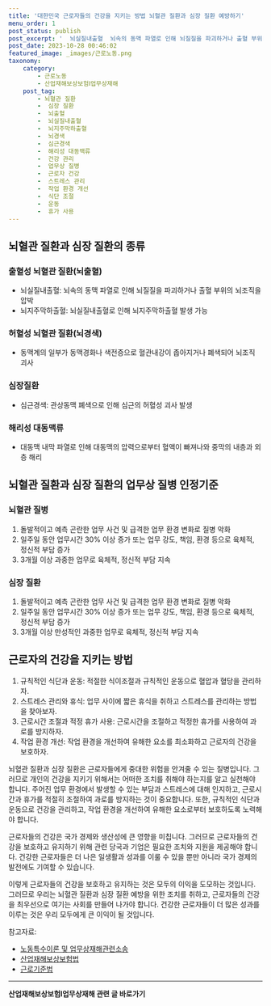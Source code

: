 ```yaml
---
title: '대한민국 근로자들의 건강을 지키는 방법 뇌혈관 질환과 심장 질환 예방하기'
menu_order: 1
post_status: publish
post_excerpt: '  뇌실질내출혈  뇌속의 동맥 파열로 인해 뇌질질을 파괴하거나 출혈 부위의 뇌조직을 압박'
post_date: 2023-10-28 00:46:02
featured_image: _images/근로노동.png
taxonomy:
    category:
        - 근로노동
        - 산업재해보상보험Ⅰ업무상재해
    post_tag:
        - 뇌혈관 질환
        -  심장 질환
        -  뇌출혈
        -  뇌실질내출혈
        -  뇌지주막하출혈
        -  뇌경색
        -  심근경색
        -  해리성 대동맥류
        -  건강 관리
        -  업무상 질병
        -  근로자 건강
        -  스트레스 관리
        -  작업 환경 개선
        -  식단 조절
        -  운동
        -  휴가 사용
---
```



## 뇌혈관 질환과 심장 질환의 종류

### 출혈성 뇌혈관 질환(뇌출혈)
- 뇌실질내출혈: 뇌속의 동맥 파열로 인해 뇌질질을 파괴하거나 출혈 부위의 뇌조직을 압박
- 뇌지주막하출혈: 뇌실질내출혈로 인해 뇌지주막하출혈 발생 가능

### 허혈성 뇌혈관 질환(뇌경색)
- 동맥계의 일부가 동맥경화나 색전증으로 혈관내강이 좁아지거나 폐색되어 뇌조직 괴사

### 심장질환
- 심근경색: 관상동맥 폐색으로 인해 심근의 허혈성 괴사 발생

### 해리성 대동맥류
- 대동맥 내막 파열로 인해 대동맥의 압력으로부터 혈액이 빠져나와 중막의 내층과 외층 해리

## 뇌혈관 질환과 심장 질환의 업무상 질병 인정기준

### 뇌혈관 질병
1. 돌발적이고 예측 곤란한 업무 사건 및 급격한 업무 환경 변화로 질병 악화
2. 일주일 동안 업무시간 30% 이상 증가 또는 업무 강도, 책임, 환경 등으로 육체적, 정신적 부담 증가
3. 3개월 이상 과중한 업무로 육체적, 정신적 부담 지속

### 심장 질환
1. 돌발적이고 예측 곤란한 업무 사건 및 급격한 업무 환경 변화로 질병 악화
2. 일주일 동안 업무시간 30% 이상 증가 또는 업무 강도, 책임, 환경 등으로 육체적, 정신적 부담 증가
3. 3개월 이상 만성적인 과중한 업무로 육체적, 정신적 부담 지속

## 근로자의 건강을 지키는 방법

1. 규칙적인 식단과 운동: 적절한 식이조절과 규칙적인 운동으로 혈압과 혈당을 관리하자.
2. 스트레스 관리와 휴식: 업무 사이에 짧은 휴식을 취하고 스트레스를 관리하는 방법을 찾아보자.
3. 근로시간 조절과 적정 휴가 사용: 근로시간을 조절하고 적정한 휴가를 사용하여 과로를 방지하자.
4. 작업 환경 개선: 작업 환경을 개선하여 유해한 요소를 최소화하고 근로자의 건강을 보호하자.

뇌혈관 질환과 심장 질환은 근로자들에게 중대한 위험을 안겨줄 수 있는 질병입니다. 그러므로 개인의 건강을 지키기 위해서는 어떠한 조치를 취해야 하는지를 알고 실천해야 합니다. 주어진 업무 환경에서 발생할 수 있는 부담과 스트레스에 대해 인지하고, 근로시간과 휴가를 적절히 조절하여 과로를 방지하는 것이 중요합니다. 또한, 규칙적인 식단과 운동으로 건강을 관리하고, 작업 환경을 개선하여 유해한 요소로부터 보호하도록 노력해야 합니다.

근로자들의 건강은 국가 경제와 생산성에 큰 영향을 미칩니다. 그러므로 근로자들의 건강을 보호하고 유지하기 위해 관련 당국과 기업은 필요한 조치와 지원을 제공해야 합니다. 건강한 근로자들은 더 나은 일생활과 성과를 이룰 수 있을 뿐만 아니라 국가 경제의 발전에도 기여할 수 있습니다.

이렇게 근로자들의 건강을 보호하고 유지하는 것은 모두의 이익을 도모하는 것입니다. 그러므로 우리는 뇌혈관 질환과 심장 질환 예방을 위한 조치를 취하고, 근로자들의 건강을 최우선으로 여기는 사회를 만들어 나가야 합니다. 건강한 근로자들이 더 많은 성과를 이루는 것은 우리 모두에게 큰 이익이 될 것입니다.

참고자료:
- [노동특수이론 및 업무상재해관련소송](출처)
- [산업재해보상보험법](출처)
- [근로기준법](출처)
<!-- wp:separator -->
<hr class="wp-block-separator has-alpha-channel-opacity"/>
<!-- /wp:separator -->

<!-- wp:group {"backgroundColor":"base","layout":{"type":"constrained"}} -->
<div class="wp-block-group has-base-background-color has-background"><!-- wp:paragraph {"align":"center","fontSize":"medium"} -->
<p class="has-text-align-center has-large-font-size"><strong>산업재해보상보험Ⅰ업무상재해 관련 글 바로가기</strong></p>
<!-- /wp:paragraph -->


<!-- wp:latest-posts
{"categories":[{"id":10860,"count":19,"description":"","link":"https://uknowlaw.com/category/%ec%82%b0%ec%97%85%ec%9e%ac%ed%95%b4%eb%b3%b4%ec%83%81%eb%b3%b4%ed%97%98%e2%85%b0%ec%97%85%eb%ac%b4%ec%83%81%ec%9e%ac%ed%95%b4/","name":"산업재해보상보험Ⅰ업무상재해","slug":"산업재해보상보험Ⅰ업무상재해","taxonomy":"category","parent":0,"meta":[],"_links":{"self":[{"href":"https://uknowlaw.com/wp-json/wp/v2/categories/10860"}],"collection":[{"href":"https://uknowlaw.com/wp-json/wp/v2/categories"}],"about":[{"href":"https://uknowlaw.com/wp-json/wp/v2/taxonomies/category"}],"wp:post_type":[{"href":"https://uknowlaw.com/wp-json/wp/v2/posts?categories=10860"}],"curies":[{"name":"wp","href":"https://api.w.org/{rel}","templated":true}]}}]} /--></div>
<!-- /wp:group -->